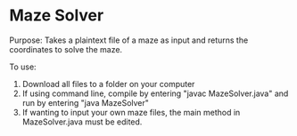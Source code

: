# Maze Solver
Purpose:
Takes a plaintext file of a maze as input and returns the coordinates to solve the maze.

To use:
1. Download all files to a folder on your computer
2. If using command line, compile by entering "javac MazeSolver.java" and run by entering "java MazeSolver"
3. If wanting to input your own maze files, the main method in MazeSolver.java must be edited.
